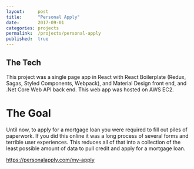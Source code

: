 ```yaml
---
layout:     post
title:      "Personal Apply"
date:       2017-09-01
categories: projects
permalink:  /projects/personal-apply
published:  true
---
```

## The Tech
This project was a single page app in React with React Boilerplate (Redux, Sagas, Styled Components, Webpack), and Material Design front end, and .Net Core Web API back end. This web app was hosted on AWS EC2.

# The Goal
Until now, to apply for a mortgage loan you were required to fill out piles of paperwork. If you did this online it was a long process of several forms and terrible user experiences. This reduces all of that into a collection of the least possible amount of data to pull credit and apply for a mortgage loan.

https://personalapply.com/my-apply
